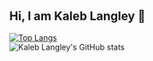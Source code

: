 ## Hi, I am Kaleb Langley 👋

[![Top Langs](https://github-readme-stats.vercel.app/api/top-langs/?username=kljiana&size_weight=0.5&count_weight=0.5&langs_count=10&hide=ShaderLab,NSIS,HLSL,SCSS,Objective-C,BatchFile&layout=compact)](https://github.com/anuraghazra/github-readme-stats)  
![Kaleb Langley's GitHub stats](https://github-readme-stats.vercel.app/api?username=kljiana&show_icons=true&bg_color=30,e96443,904e95&title_color=fff&text_color=fff)
